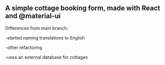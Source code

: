 ## A simple cottage booking form, made with React and @material-ui
Differences from main branch:

-started naming translations to English

-other refactoring

-uses an external database for cottages